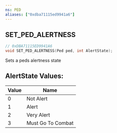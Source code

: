 ```yaml
---
ns: PED
aliases: ["0xdba71115ed9941a6"]
---
```

## SET_PED_ALERTNESS

```c
// 0xDBA71115ED9941A6
void SET_PED_ALERTNESS(Ped ped, int AlertState);
```

Sets a peds alertness state

## AlertState Values:
| Value | Name |
| --- | --- |
| 0 | Not Alert |
| 1 | Alert |
| 2 | Very Alert |
| 3 | Must Go To Combat |

